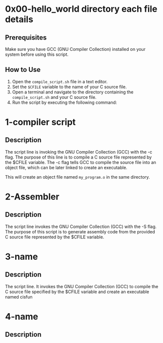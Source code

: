 # 0x00-hello_world directory each file details
## Prerequisites
Make sure you have GCC (GNU Compiler Collection) installed on your system before using this script.

## How to Use
1. Open the `compile_script.sh` file in a text editor.
2. Set the `$CFILE` variable to the name of your C source file.
3. Open a terminal and navigate to the directory containing the `compile_script.sh` and your C source file.
4. Run the script by executing the following command:

# 1-compiler script

## Description

The script line is invoking the GNU Compiler Collection (GCC) with the -c flag. The purpose of this line is to compile a C source file represented by the $CFILE variable. The -c flag tells GCC to compile the source file into an object file, which can be later linked to create an executable.

This will create an object file named `my_program.o` in the same directory.

# 2-Assembler

## Description
The script line invokes the GNU Compiler Collection (GCC) with the -S flag. The purpose of this script is to generate assembly code from the provided C source file represented by the $CFILE variable.

# 3-name

## Description
The script line. It invokes the GNU Compiler Collection (GCC) to compile the C source file specified by the $CFILE variable and create an executable named cisfun


# 4-name

## Description



